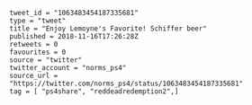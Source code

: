 ```
tweet_id = "1063483454187335681"
type = "tweet"
title = "Enjoy Lemoyne's Favorite! Schiffer beer"
published = 2018-11-16T17:26:28Z
retweets = 0
favourites = 0
source = "twitter"
twitter_account = "norms_ps4"
source_url = "https://twitter.com/norms_ps4/status/1063483454187335681"
tag = [ "ps4share", "reddeadredemption2",]
```

<p class='image'><img src='http://mnf.m17s.net/2018/11/16/DsJAkEIWkAAAfjn.jpg' alt=''></p>

